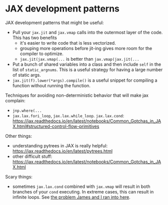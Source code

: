 # JAX development patterns

JAX development patterns that might be useful:
- Pull your `jax.jit` and `jax.vmap` calls into the outermost layer of the code. This has two benefits
  - it's easier to write code that is less vectorized.
  - grouping more operations before jit-ing gives more room for the compiler to optimize.
  - `jax.jit(jax.vmap(...` is better than `jax.vmap(jax.jit(...`
- Put a bunch of shared variables into a class and then include `self` in the list of `static_argnums`. This is a useful strategy for having a large number of static args.
- `jax.jit(f).lower(*args).compile()` is a useful snippet for compiling a function without running the function.

Techniques for avoiding non-deterministic behavior that will make jax complain:
- `jnp.where(...`
- `jax.lax.fori_loop`, `jax.lax.while_loop`. `jax.lax.cond`: https://jax.readthedocs.io/en/latest/notebooks/Common_Gotchas_in_JAX.html#structured-control-flow-primitives

Other things:
- understanding pytrees in JAX is really helpful: https://jax.readthedocs.io/en/latest/pytrees.html
- other difficult stuff: https://jax.readthedocs.io/en/latest/notebooks/Common_Gotchas_in_JAX.html

Scary things:
- sometimes `jax.lax.cond` combined with `jax.vmap` will result in both branches of your `cond` executing. In extreme cases, this can result in infinite loops. See [the problem James and I ran into here](https://github.com/pyro-ppl/numpyro/issues/1461).
